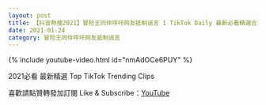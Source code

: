```yaml
---
layout: post
title: 【抖音熱搜2021】冒险王同伴呼吁网友抵制谣言 1 TikTok Daily 最新必看精選合集2021 01 24
date: 2021-01-24
category: 冒险王同伴呼吁网友抵制谣言
---
```


{% include youtube-video.html id="nmAdOCe6PUY" %}

2021必看 最新精選 Top TikTok Trending Clips

喜歡請點贊轉發加訂閱 Like & Subscribe：[YouTube](https://www.youtube.com/channel/UCAoR7VcanIPd04uEq_GIylA/videos)

